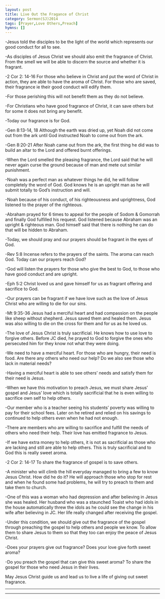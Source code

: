```yaml
---
layout: post
title: Live Out the Fragance of Christ
category: Sermon(SJ)2014
tags: [Prayer,Love Others,Preach]
hymns: []
---
```

-Jesus told the disciples to be the light of the world which represents our good conduct for all to see. 

-As disciples of Jesus Christ we should also emit the fragrance of Christ. From the smell we will be able to discern the source and whether it is fragrant.

-2 Cor 2: 14-16 For those who believe in Christ and put the word of Christ in action, they are able to have the aroma of Christ. For those who are saved, their fragrance ie their good conduct will edify them. 

-For those perishing this will not benefit them as they do not believe. 

-For Christians who have good fragrance of Christ, it can save others but for some it does not bring any benefit.

-Today our fragrance is for God. 

-Gen 8:13-14, 18  Although the earth was dried up, yet Noah did not come out from the ark until God instructed  Noah to come out from the ark. 

-Gen 8:20-21 After Noah came out from the ark, the first thing he did was to build an altar to the Lord and offered burnt offerings. 

-When the Lord smelled the pleasing fragrance, the Lord said that he will never again curse the ground because of man and mete out similar punishment.

-Noah was a perfect man as whatever things he did, he will follow completely the word of God.  God knows he is an upright man as he will submit totally to God’s instruction and will.

-Noah because of his conduct, of his righteousness and uprightness, God listened to the prayer of the righteous. 

-Abraham prayed for 6 times to appeal for the people of Sodom & Gomorrah and finally God fulfilled his request. God listened  because Abraham was an upright & righteous man. God himself said that there is nothing he can do that will be hidden to Abraham.

-Today, we should pray and our prayers should be fragrant in the eyes of God.

-Rev 5:8 Incense refers to the prayers of the saints. The aroma can reach God. Today can our prayers reach God? 

-God will listen the prayers for those who give the best to God, to those who have good conduct and are upright.

-Eph 5:2 Christ loved us and gave himself for us as fragrant offering and sacrifice to God. 

-Our prayers can be fragrant if we have love such as the love of Jesus Christ who are willing to die for our sins.

-Mt 9:35-36 Jesus had a merciful heart and had compassion on the people like sheep without shepherd. Jesus saved them and healed them. Jesus was also willing to die on the cross for them and for us as he loved us.

-The love of Jesus Christ is truly sacrificial. He knows how to use love to forgive others. Before JC died, he prayed to God to forgive the ones who persecuted him for they know not what they were doing. 

-We need to have a merciful heart. For those who are hungry, their need is food. Are there any others who need our help? Do we also see those who lack in material needs? 

-Having a merciful heart is able to see others’ needs and satisfy them for their need is Jesus. 

-When we have this motivation to preach Jesus, we must share Jesus’ gospel and Jesus’ love which is totally sacrificial that he is even willing to sacrifice own self to help others. 

-Our member who is a teacher seeing his students’ poverty was willing to pay for their school fees. Later on he retired and relied on his savings to continued to help others even when he 
had not enough.

-There are members who are willing to sacrifice and fulfill the needs of others who need their help. Their love has emitted fragrance to Jesus. 

-If we have extra money to help others, it is not as sacrificial as those who are lacking and still are able to help others. This is truly sacrificial and to God this is really sweet aroma.

-2 Cor 2: 14-17 To share the fragrance of gospel is to save others. 

-A minister who will climb the hill everyday managed to bring a few to know Jesus Christ. How did he do it? He will approach those who stop for rest and when he found some had problems, he will try to preach to them and take them to church. 

-One of this was a woman who had depression and after believing in Jesus she was healed. Her husband who was a staunched Toaist who had idols in the house automatically threw the idols as he could see the change in his wife after believing in JC.  Her life really changed after receiving the gospel. 

-Under this condition, we should give out the fragrance of the gospel through preaching the gospel to help others and people we know. To allow them to share Jesus to them so that they too can enjoy the peace of Jesus Christ. 

-Does your prayers give out fragrance? Does your love give forth sweet aroma?

-Do you preach the gospel that can give this sweet aroma? To share the gospel for those who need Jesus in their lives.

May Jesus Christ guide us and lead us to live a life of giving out sweet fragrance. 



----
****
